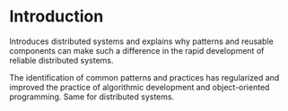 # Introduction

Introduces distributed systems and explains why patterns and reusable components can make such a difference in the rapid development of reliable distributed systems.

The identification of common patterns and practices has regularized and improved the practice of algorithmic development and object-oriented programming. Same for distributed systems.

